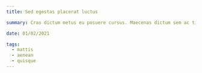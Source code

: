 ```yaml
---
title: Sed egestas placerat luctus

summary: Cras dictum metus eu posuere cursus. Maecenas dictum sem ac tincidunt consequat. Suspendisse cursus, sapien non vivamus.

date: 01/02/2021

tags:
  - mattis
  - aenean
  - quisque
---
```

